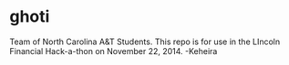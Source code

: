 ghoti
=====

Team of North Carolina A&T Students. This repo is for use in the LIncoln Financial Hack-a-thon on November 22, 2014.
          -Keheira
